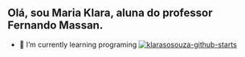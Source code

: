 ## Olá, sou Maria Klara, aluna do professor Fernando Massan.
- 🌱 I’m currently learning programing
[![klarasosouza-github-starts](https://github-readme-starts.vercel.app/appi?username=klarasosouza&show_icons=true&title_color=fff&icon_color=7159c1&bg_color=171c24&count_private=true)](https://github.com/klarasosouza)
